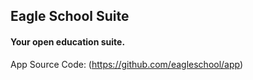 ## Eagle School Suite


#### Your open education suite.



App Source Code: (https://github.com/eagleschool/app)

